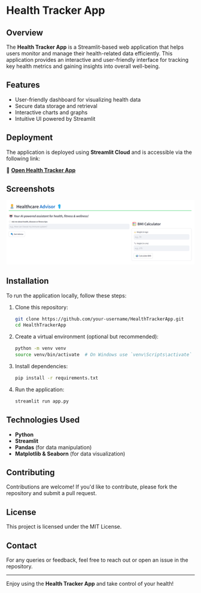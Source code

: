 # Health Tracker App

## Overview
The **Health Tracker App** is a Streamlit-based web application that helps users monitor and manage their health-related data efficiently. This application provides an interactive and user-friendly interface for tracking key health metrics and gaining insights into overall well-being.

## Features
- User-friendly dashboard for visualizing health data
- Secure data storage and retrieval
- Interactive charts and graphs
- Intuitive UI powered by Streamlit

## Deployment
The application is deployed using **Streamlit Cloud** and is accessible via the following link:

🔗 **[Open Health Tracker App](https://healthtrakerapp-ww6akhqjahwubd3gximuoy.streamlit.app/)**

## Screenshots
![App Screenshot](https://github.com/msmohankumar/Health_traker_app/blob/9dee761f213471cd692d5602ba6e66bc0863b42f/Health%20tracker%20app.png)

## Installation
To run the application locally, follow these steps:

1. Clone this repository:
   ```sh
   git clone https://github.com/your-username/HealthTrackerApp.git
   cd HealthTrackerApp
   ```
2. Create a virtual environment (optional but recommended):
   ```sh
   python -m venv venv
   source venv/bin/activate  # On Windows use `venv\Scripts\activate`
   ```
3. Install dependencies:
   ```sh
   pip install -r requirements.txt
   ```
4. Run the application:
   ```sh
   streamlit run app.py
   ```

## Technologies Used
- **Python**
- **Streamlit**
- **Pandas** (for data manipulation)
- **Matplotlib & Seaborn** (for data visualization)

## Contributing
Contributions are welcome! If you'd like to contribute, please fork the repository and submit a pull request.

## License
This project is licensed under the MIT License.

## Contact
For any queries or feedback, feel free to reach out or open an issue in the repository.

---

Enjoy using the **Health Tracker App** and take control of your health!

